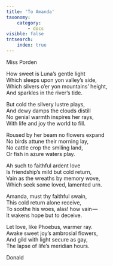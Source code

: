 ```yaml
---
title: 'To Amanda'
taxonomy:
    category:
        - docs
visible: false
tntsearch:
    index: true
---
```


<div class="author">Miss Porden</div>

How sweet is Luna’s gentle light  
Which sleeps upon yon valley’s side,  
Which silvers o’er yon mountains’ height,  
And sparkles in the river’s tide.

But cold the silvery lustre plays,  
And dewy damps the clouds distill  
No genial warmth inspires her rays,  
With life and joy the world to fill.  

Roused by her beam no flowers expand  
No birds attune their morning lay,  
No cattle crop the smiling land,  
Or fish in azure waters play.

Ah such to faithful ardent love  
Is friendship’s mild but cold return,  
Vain as the wreaths by memory wove,  
Which seek some loved, lamented urn.  

Amanda, must thy faithful swain,  
This cold return alone receive,  
To soothe his woes, alas! how vain —   
It wakens hope but to deceive.

Let love, like Phoebus, warmer ray.  
Awake sweet joy’s ambrosial flowers,  
And gild with light secure as gay,  
The lapse of life’s meridian hours.

Donald